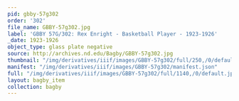 ```yaml
---
pid: gbby-57g302
order: '302'
file_name: GBBY-57g302.jpg
label: 'GBBY 57G/302: Rex Enright - Basketball Player - 1923-1926'
_date: 1923-1926
object_type: glass plate negative
source: http://archives.nd.edu/Bagby/GBBY-57g302.jpg
thumbnail: "/img/derivatives/iiif/images/GBBY-57g302/full/250,/0/default.jpg"
manifest: "/img/derivatives/iiif/images/GBBY-57g302/manifest.json"
full: "/img/derivatives/iiif/images/GBBY-57g302/full/1140,/0/default.jpg"
layout: bagby_item
collection: bagby
---
```

